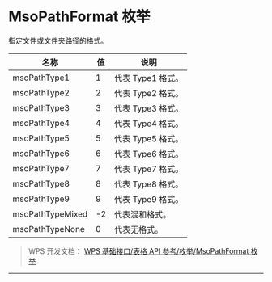 # MsoPathFormat 枚举

指定文件或文件夹路径的格式。

| 名称             | 值  | 说明              |
|------------------|-----|-------------------|
| msoPathType1     | 1   | 代表 Type1 格式。 |
| msoPathType2     | 2   | 代表 Type2 格式。 |
| msoPathType3     | 3   | 代表 Type3 格式。 |
| msoPathType4     | 4   | 代表 Type4 格式。 |
| msoPathType5     | 5   | 代表 Type5 格式。 |
| msoPathType6     | 6   | 代表 Type6 格式。 |
| msoPathType7     | 7   | 代表 Type7 格式。 |
| msoPathType8     | 8   | 代表 Type8 格式。 |
| msoPathType9     | 9   | 代表 Type9 格式。 |
| msoPathTypeMixed | -2  | 代表混和格式。    |
| msoPathTypeNone  | 0   | 代表无格式。      |

> WPS 开发文档： [WPS 基础接口/表格 API 参考/枚举/MsoPathFormat 枚举](https://qn.cache.wpscdn.cn/encs/doc/office_v19/topics/WPS%20%E5%9F%BA%E7%A1%80%E6%8E%A5%E5%8F%A3/%E8%A1%A8%E6%A0%BC%20API%20%E5%8F%82%E8%80%83/%E6%9E%9A%E4%B8%BE/MsoPathFormat%20%E6%9E%9A%E4%B8%BE.html)

------------------------------------------------------------------------
